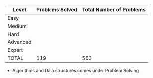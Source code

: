 |Level|Problems Solved|Total Number of Problems|
|-----|---------------|------------------------|
|Easy|
|Medium|
|Hard|
|Advanced|
|Expert|
|TOTAL|119|563|


- Algorithms and Data structures comes under Problem Solving
